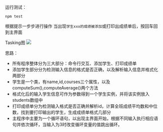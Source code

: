 运行测试：
```
npm test
```
根据提示一步步进行操作
当出现`学生xxx的成绩被添加`或打印出成绩单后，按回车回到主界面

Tasking图
![](http://ww1.sinaimg.cn/large/006cGFXaly1fyttmpni3hj30ss0fdmxy.jpg)

思路：
- 所有程序整体分为三大部分：命令行交互、添加学生、打印成绩单
- 添加学生部分分为检测输入信息的格式是否正确，以及解析输入信息并格式化两部分
- 学生是一个类，有name,id,courses三个属性，以及computeSum(),computeAverage()两个方法
- 格式化后的输入学生信息可作为参数得到一个学生实例，并将该实例放入students数组中
- 打印成绩单分为检测输入格式是否正确并解析id，计算全班成绩平均数和中位数，找到要打印输出的学生，生成成绩单格式几部分
- 主程序中主要为一个循环语句，以出现主界面开始，根据不同输入执行相应语句并依次循环，当输入为3时改变循环变量的值跳出循环。